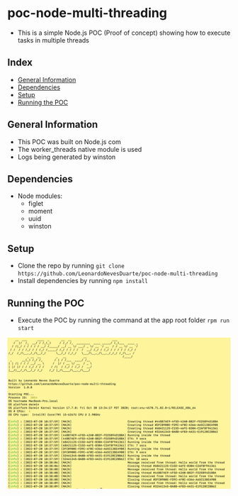 # poc-node-multi-threading
* This is a simple Node.js POC (Proof of concept) showing how to execute tasks in multiple threads

## Index
* [General Information](#general-information)
* [Dependencies](#dependencies)
* [Setup](#setup)
* [Running the POC](#running-the-poc)

## General Information
* This POC was built on Node.js com
* The worker_threads native module is used
* Logs being generated by winston

## Dependencies
* Node modules:
  * figlet
  * moment
  * uuid
  * winston

## Setup
* Clone the repo by running ```git clone https://github.com/LeonardoNevesDuarte/poc-node-multi-threading```
* Install dependencies by running ```npm install```

## Running the POC
* Execute the POC by running the command at the app root folder ```rpm run start```

![It will look like this](others/screenshot.png)